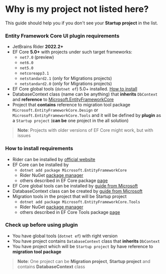 # Why is my project not listed here?
This guide should help you if you don't see your **Startup project** in the list.

### Entity Framework Core UI plugin requirements
- JetBrains Rider **2022.2+**
- EF Core **5.0+** with projects under such target frameworks:
    - `net7.0` (preview)
    - `net6.0`
    - `net5.0`
    - `netcoreapp3.1`
    - `netstandard2.1` (only for Migrations projects)
    - `netstandard2.0` (only for Migrations projects)
- EF Core global tools (`dotnet ef`) 5.0+ installed. [How to install](https://docs.microsoft.com/en-us/ef/core/cli/dotnet#installing-the-tools)
- DatabaseContext class (name can be anything) that **inherits** `DbContext` and **reference** to [Microsoft.EntityFrameworkCore](https://www.nuget.org/packages/Microsoft.EntityFrameworkCore) 
- Project that **contains** reference to migration tool package `Microsoft.EntityFrameworkCore.Design` or `Microsoft.EntityFrameworkCore.Tools` and it will be defined by **plugin** as a `Startup project` (**can be** one project in the all solution)

> **Note**: Projects with older versions of EF Core might work, but with issues

### How to install requirements
- Rider can be installed by [official website](https://www.jetbrains.com/rider/)
- EF Core can be installed by
  - `dotnet add package Microsoft.EntityFrameworkCore`
  - Rider NuGet [package manager](https://www.jetbrains.com/help/rider/Using_NuGet.html)
  - others described in EF Core package [page](https://www.nuget.org/packages/Microsoft.EntityFrameworkCore)
- EF Core global tools can be installed by [guide from Microsoft](https://docs.microsoft.com/en-us/ef/core/cli/dotnet#installing-the-tools)
- DatabaseContext class can be created by [guide from Microsoft](https://docs.microsoft.com/en-us/ef/core/get-started/overview/first-app?tabs=netcore-cli#create-the-model)
- Migration tools in the project that will be Startup project
  - `dotnet add package Microsoft.EntityFrameworkCore.Tools`
  - Rider NuGet [package manager](https://www.jetbrains.com/help/rider/Using_NuGet.html)
  - others described in EF Core Tools package [page](https://www.nuget.org/packages/Microsoft.EntityFrameworkCore.Tools)

### Check up before using plugin
- You have global tools (`dotnet ef`) with right version
- You have project contains `DatabaseContext` class that **inherits** `DbContext`
- You have project which will be `Startup project` by have reference to **migration tool package**

> **Note**: One project can be **Migration project**, **Startup project** and contains **DatabaseContext** class